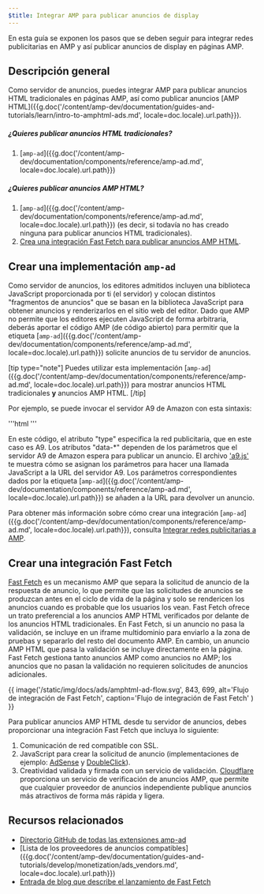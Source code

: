 ```yaml
---
$title: Integrar AMP para publicar anuncios de display
---
```


En esta guía se exponen los pasos que se deben seguir para integrar redes publicitarias en AMP y así publicar anuncios de display en páginas AMP.

## Descripción general

Como servidor de anuncios, puedes integrar AMP para publicar anuncios HTML tradicionales en páginas AMP, así como publicar anuncios [AMP HTML]({{g.doc('/content/amp-dev/documentation/guides-and-tutorials/learn/intro-to-amphtml-ads.md', locale=doc.locale).url.path}}).

##### ¿Quieres publicar anuncios HTML tradicionales?

1.  [`amp-ad`]({{g.doc('/content/amp-dev/documentation/components/reference/amp-ad.md', locale=doc.locale).url.path}})

##### ¿Quieres publicar anuncios AMP HTML?

1. [`amp-ad`]({{g.doc('/content/amp-dev/documentation/components/reference/amp-ad.md', locale=doc.locale).url.path}}) (es decir, si todavía no has creado ninguna para publicar anuncios HTML tradicionales).
2. [Crea una integración Fast Fetch para publicar anuncios AMP HTML](#creating-a-fast-fetch-integration).

## Crear una implementación `amp-ad`

Como servidor de anuncios, los editores admitidos incluyen una biblioteca JavaScript proporcionada por ti (el servidor) y colocan distintos "fragmentos de anuncios" que se basan en la biblioteca JavaScript para obtener anuncios y renderizarlos en el sitio web del editor. Dado que AMP no permite que los editores ejecuten JavaScript de forma arbitraria, deberás aportar el código AMP (de código abierto) para permitir que la etiqueta [`amp-ad`]({{g.doc('/content/amp-dev/documentation/components/reference/amp-ad.md', locale=doc.locale).url.path}}) solicite anuncios de tu servidor de anuncios.

[tip type="note"]
Puedes utilizar esta implementación [`amp-ad`]({{g.doc('/content/amp-dev/documentation/components/reference/amp-ad.md', locale=doc.locale).url.path}})  para mostrar anuncios HTML tradicionales **y** anuncios AMP HTML.
[/tip]

Por ejemplo, se puede invocar el servidor A9 de Amazon con esta sintaxis:

'''html
<amp-ad width="300" height="250"
    type="a9"
    data-aax_size="300x250"
    data-aax_pubname="test123"
    data-aax_src="302">
</amp-ad>
'''

En este código, el atributo "type" especifica la red publicitaria, que en este caso es A9. Los atributos "data-*" dependen de los parámetros que el servidor A9 de Amazon espera para publicar un anuncio. El archivo ['a9.js'](https://github.com/ampproject/amphtml/blob/master/ads/a9.js) te muestra cómo se asignan los parámetros para hacer una llamada JavaScript a la URL del servidor A9. Los parámetros correspondientes dados por la etiqueta [`amp-ad`]({{g.doc('/content/amp-dev/documentation/components/reference/amp-ad.md', locale=doc.locale).url.path}}) se añaden a la URL para devolver un anuncio.

Para obtener más información sobre cómo crear una integración [`amp-ad`]({{g.doc('/content/amp-dev/documentation/components/reference/amp-ad.md', locale=doc.locale).url.path}}), consulta [Integrar redes publicitarias a AMP](https://github.com/ampproject/amphtml/blob/master/ads/README.md).

## Crear una integración Fast Fetch

[Fast Fetch](https://blog.amp.dev/2017/08/21/even-faster-loading-ads-in-amp/) es un mecanismo AMP que separa la solicitud de anuncio de la respuesta de anuncio, lo que permite que las solicitudes de anuncios se produzcan antes en el ciclo de vida de la página y solo se rendericen los anuncios cuando es probable que los usuarios los vean. Fast Fetch ofrece un trato preferencial a los anuncios AMP HTML verificados por delante de los anuncios HTML tradicionales. En Fast Fetch, si un anuncio no pasa la validación, se incluye en un iframe multidominio para enviarlo a la zona de pruebas y separarlo del resto del documento AMP. En cambio, un anuncio AMP HTML que pasa la validación se incluye directamente en la página. Fast Fetch gestiona tanto anuncios AMP como anuncios no AMP; los anuncios que no pasan la validación no requieren solicitudes de anuncios adicionales.

{{ image('/static/img/docs/ads/amphtml-ad-flow.svg', 843, 699, alt='Flujo de integración de Fast Fetch', caption='Flujo de integración de Fast Fetch' ) }}

Para publicar anuncios AMP HTML desde tu servidor de anuncios, debes proporcionar una integración Fast Fetch que incluya lo siguiente:

1.  Comunicación de red compatible con SSL.
1.  JavaScript para crear la solicitud de anuncio (implementaciones de ejemplo: [AdSense](https://github.com/ampproject/amphtml/tree/master/extensions/amp-ad-network-adsense-impl) y [DoubleClick](https://github.com/ampproject/amphtml/tree/master/extensions/amp-ad-network-doubleclick-impl)).
1.  Creatividad validada y firmada con un servicio de validación. [Cloudflare](https://blog.cloudflare.com/firebolt/) proporciona un servicio de verificación de anuncios AMP, que permite que cualquier proveedor de anuncios independiente publique anuncios más atractivos de forma más rápida y ligera.

## Recursos relacionados

*   [Directorio GitHub de todas las extensiones amp-ad](https://github.com/ampproject/amphtml/tree/master/ads)
*   [Lista de los proveedores de anuncios compatibles]({{g.doc('/content/amp-dev/documentation/guides-and-tutorials/develop/monetization/ads_vendors.md', locale=doc.locale).url.path}})
*   [Entrada de blog que describe el lanzamiento de Fast Fetch](https://blog.amp.dev/2017/08/21/even-faster-loading-ads-in-amp/)

